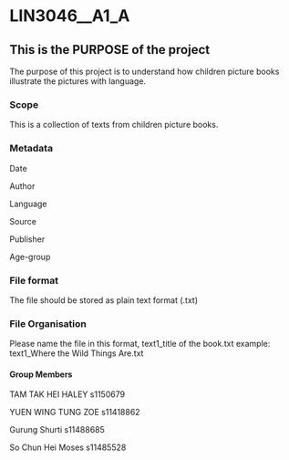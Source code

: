# LIN3046__A1_A

## This is the PURPOSE of the project
The purpose of this project is to understand how children picture books illustrate the pictures with language.

### Scope 
This is a collection of texts from children picture books.

### Metadata
Date

Author

Language

Source

Publisher

Age-group

### File format

The file should be stored as plain text format (.txt)

### File Organisation

Please name the file in this format, text1_title of the book.txt
example: text1_Where the Wild Things Are.txt

#### Group Members

TAM TAK HEI HALEY s1150679

YUEN WING TUNG ZOE s11418862

Gurung Shurti s11488685

So Chun Hei Moses s11485528

